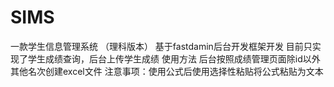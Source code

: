 # SIMS
一款学生信息管理系统 （理科版本）
基于fastdamin后台开发框架开发
目前只实现了学生成绩查询，后台上传学生成绩
使用方法 后台按照成绩管理页面除id以外其他名次创建excel文件 
注意事项：使用公式后使用选择性粘贴将公式粘贴为文本

